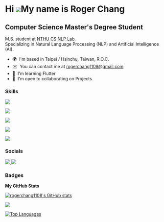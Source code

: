 Hi ![](https://user-images.githubusercontent.com/18350557/176309783-0785949b-9127-417c-8b55-ab5a4333674e.gif)My name is Roger Chang
===================================================================================================================================

Computer Science Master's Degree Student
----------------------------------------

<p>
    M.S. student at <a href="https://dcs.site.nthu.edu.tw/">NTHU CS</a> <a href="https://www.nlplab.cc/#about">NLP Lab</a>.<br>
    Specializing in Natural Language Processing (NLP) and Artificial Intelligence (AI).
</p>

* 🌍  I'm based in Taipei / Hsinchu, Taiwan, R.O.C.
* ✉️  You can contact me at [rogerchang1108@gmail.com](mailto:rogerchang1108@gmail.com)
* 🧠  I'm learning Flutter
* 🤝  I'm open to collaborating on Projects

### Skills

<p align="left">
    <!-- Programming Languages -->
    <a href="https://skillicons.dev">
        <img src="https://skillicons.dev/icons?i=c,cpp,python,dart,js,html,css" />
    </a>
</p>

<p align="left">
    <!-- Development Frameworks -->
    <a href="https://skillicons.dev">
        <img src="https://skillicons.dev/icons?i=tensorflow,flutter,opencv,mysql" />
    </a>
</p>

<p align="left">
    <!-- Other -->
    <a href="https://skillicons.dev">
        <img src="https://skillicons.dev/icons?i=git,vim,anaconda,androidstudio,docker,vscode,visualstudio" />
    </a>
</p>

<p align="left">
    <!-- Operating Systems -->
    <a href="https://skillicons.dev">
        <img src="https://skillicons.dev/icons?i=linux,apple,windows" />
    </a>
</p>

<p align="left">
    <!-- Desining Tools -->
    <a href="https://skillicons.dev">
        <img src="https://skillicons.dev/icons?i=ai,ps,pr" />
    </a>
</p>

### Socials

<p align="left"> 
    <a href="https://www.github.com/rogerchang1108" target="_blank" rel="noreferrer"> <img src="https://skillicons.dev/icons?i=github" />
    </a> 
    <a href="https://www.linkedin.com/in/rogerchang1108" target="_blank" rel="noreferrer"> <img src="https://skillicons.dev/icons?i=linkedin" /> 
    </a>
</p>

### Badges

<b>My GitHub Stats</b>

<a href="http://www.github.com/rogerchang1108"><img src="https://github-readme-stats.vercel.app/api?username=rogerchang1108&show_icons=true&hide=&count_private=true&title_color=0891b2&text_color=ffffff&icon_color=0891b2&bg_color=1c1917&hide_border=true&show_icons=true" alt="rogerchang1108's GitHub stats" /></a>

<a href="http://www.github.com/rogerchang1108"><img src="https://github-readme-streak-stats.herokuapp.com/?user=rogerchang1108&stroke=ffffff&background=1c1917&ring=0891b2&fire=0891b2&currStreakNum=ffffff&currStreakLabel=0891b2&sideNums=ffffff&sideLabels=ffffff&dates=ffffff&hide_border=true" /></a>

<a href="https://github.com/rogerchang1108" align="left"><img src="https://github-readme-stats.vercel.app/api/top-langs/?username=rogerchang1108&langs_count=10&title_color=0891b2&text_color=ffffff&icon_color=0891b2&bg_color=1c1917&hide_border=true&locale=en&custom_title=Top%20%Languages" alt="Top Languages" /></a>

